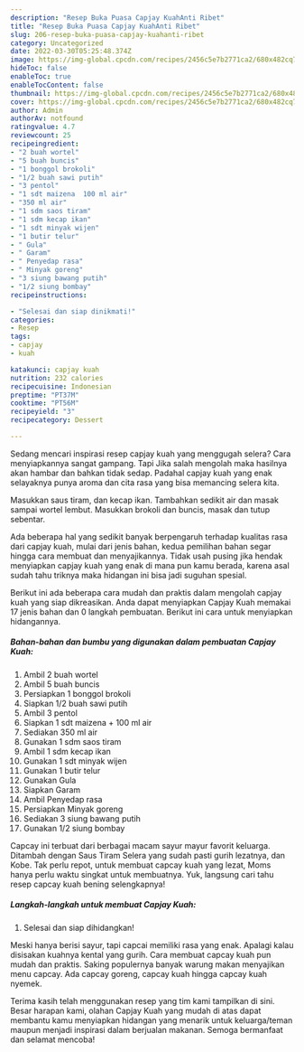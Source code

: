 ```yaml
---
description: "Resep Buka Puasa Capjay KuahAnti Ribet"
title: "Resep Buka Puasa Capjay KuahAnti Ribet"
slug: 206-resep-buka-puasa-capjay-kuahanti-ribet
category: Uncategorized
date: 2022-03-30T05:25:48.374Z
image: https://img-global.cpcdn.com/recipes/2456c5e7b2771ca2/680x482cq70/capjay-kuah-foto-resep-utama.jpg
hideToc: false
enableToc: true
enableTocContent: false
thumbnail: https://img-global.cpcdn.com/recipes/2456c5e7b2771ca2/680x482cq70/capjay-kuah-foto-resep-utama.jpg
cover: https://img-global.cpcdn.com/recipes/2456c5e7b2771ca2/680x482cq70/capjay-kuah-foto-resep-utama.jpg
author: Admin
authorAv: notfound
ratingvalue: 4.7
reviewcount: 25
recipeingredient:
- "2 buah wortel"
- "5 buah buncis"
- "1 bonggol brokoli"
- "1/2 buah sawi putih"
- "3 pentol"
- "1 sdt maizena  100 ml air"
- "350 ml air"
- "1 sdm saos tiram"
- "1 sdm kecap ikan"
- "1 sdt minyak wijen"
- "1 butir telur"
- " Gula"
- " Garam"
- " Penyedap rasa"
- " Minyak goreng"
- "3 siung bawang putih"
- "1/2 siung bombay"
recipeinstructions:

- "Selesai dan siap dinikmati!"
categories:
- Resep
tags:
- capjay
- kuah

katakunci: capjay kuah 
nutrition: 232 calories
recipecuisine: Indonesian
preptime: "PT37M"
cooktime: "PT56M"
recipeyield: "3"
recipecategory: Dessert

---
```



Sedang mencari inspirasi resep capjay kuah yang menggugah selera? Cara menyiapkannya sangat gampang. Tapi Jika salah mengolah maka hasilnya akan hambar dan bahkan tidak sedap. Padahal capjay kuah yang enak selayaknya punya aroma dan cita rasa yang bisa memancing selera kita.


Masukkan saus tiram, dan kecap ikan. Tambahkan sedikit air dan masak sampai wortel lembut. Masukkan brokoli dan buncis, masak dan tutup sebentar.

Ada beberapa hal yang sedikit banyak berpengaruh terhadap kualitas rasa dari capjay kuah, mulai dari jenis bahan, kedua pemilihan bahan segar hingga cara membuat dan menyajikannya. Tidak usah pusing jika hendak menyiapkan capjay kuah yang enak di mana pun kamu berada, karena asal sudah tahu triknya maka hidangan ini bisa jadi suguhan spesial.


Berikut ini ada beberapa cara mudah dan praktis dalam mengolah capjay kuah yang siap dikreasikan. Anda dapat menyiapkan Capjay Kuah memakai 17 jenis bahan dan 0 langkah pembuatan. Berikut ini cara untuk menyiapkan hidangannya.

<!--inarticleads1-->

##### Bahan-bahan dan bumbu yang digunakan dalam pembuatan Capjay Kuah:

1. Ambil 2 buah wortel
1. Ambil 5 buah buncis
1. Persiapkan 1 bonggol brokoli
1. Siapkan 1/2 buah sawi putih
1. Ambil 3 pentol
1. Siapkan 1 sdt maizena + 100 ml air
1. Sediakan 350 ml air
1. Gunakan 1 sdm saos tiram
1. Ambil 1 sdm kecap ikan
1. Gunakan 1 sdt minyak wijen
1. Gunakan 1 butir telur
1. Gunakan  Gula
1. Siapkan  Garam
1. Ambil  Penyedap rasa
1. Persiapkan  Minyak goreng
1. Sediakan 3 siung bawang putih
1. Gunakan 1/2 siung bombay


Capcay ini terbuat dari berbagai macam sayur mayur favorit keluarga. Ditambah dengan Saus Tiram Selera yang sudah pasti gurih lezatnya, dan Kobe. Tak perlu repot, untuk membuat capcay kuah yang lezat, Moms hanya perlu waktu singkat untuk membuatnya. Yuk, langsung cari tahu resep capcay kuah bening selengkapnya! 

<!--inarticleads2-->

##### Langkah-langkah untuk membuat Capjay Kuah:


1. Selesai dan siap dihidangkan!

Meski hanya berisi sayur, tapi capcai memiliki rasa yang enak. Apalagi kalau disisakan kuahnya kental yang gurih. Cara membuat capcay kuah pun mudah dan praktis. Saking populernya banyak warung makan menyajikan menu capcay. Ada capcay goreng, capcay kuah hingga capcay kuah nyemek. 

Terima kasih telah menggunakan resep yang tim kami tampilkan di sini. Besar harapan kami, olahan Capjay Kuah yang mudah di atas dapat membantu kamu menyiapkan hidangan yang menarik untuk keluarga/teman maupun menjadi inspirasi dalam berjualan makanan. Semoga bermanfaat dan selamat mencoba!
